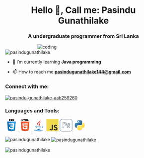 <h1 align="center">Hello 👋, Call me: Pasindu Gunathilake</h1>
<h3 align="center">A undergraduate programmer from Sri Lanka</h3>
<image align="right" alt="coding" width="400" src="https://gifdb.com/images/high/coding-animated-laptop-flow-stream-ja04010rm5o68zfk.gif">

<p align="left"> <img src="https://komarev.com/ghpvc/?username=pasindugunathilake&label=Profile%20views&color=0e75b6&style=flat" alt="pasindugunathilake" /> </p>

- 🌱 I’m currently learning **Java programming**

- 📫 How to reach me **pasindugunathilake144@gmail.com**

<h3 align="left">Connect with me:</h3>
<p align="left">
<a href="https://linkedin.com/in/pasindu-gunathilake-aab259260" target="blank"><img align="center" src="https://raw.githubusercontent.com/rahuldkjain/github-profile-readme-generator/master/src/images/icons/Social/linked-in-alt.svg" alt="pasindu-gunathilake-aab259260" height="30" width="40" /></a>
</p>

<h3 align="left">Languages and Tools:</h3>
<p align="left"> <a href="https://www.w3schools.com/css/" target="_blank" rel="noreferrer"> <img src="https://raw.githubusercontent.com/devicons/devicon/master/icons/css3/css3-original-wordmark.svg" alt="css3" width="40" height="40"/> </a> <a href="https://www.w3.org/html/" target="_blank" rel="noreferrer"> <img src="https://raw.githubusercontent.com/devicons/devicon/master/icons/html5/html5-original-wordmark.svg" alt="html5" width="40" height="40"/> </a> <a href="https://www.java.com" target="_blank" rel="noreferrer"> <img src="https://raw.githubusercontent.com/devicons/devicon/master/icons/java/java-original.svg" alt="java" width="40" height="40"/> </a> <a href="https://developer.mozilla.org/en-US/docs/Web/JavaScript" target="_blank" rel="noreferrer"> <img src="https://raw.githubusercontent.com/devicons/devicon/master/icons/javascript/javascript-original.svg" alt="javascript" width="40" height="40"/> </a> <a href="https://www.photoshop.com/en" target="_blank" rel="noreferrer"> <img src="https://raw.githubusercontent.com/devicons/devicon/master/icons/photoshop/photoshop-line.svg" alt="photoshop" width="40" height="40"/> </a> <a href="https://www.python.org" target="_blank" rel="noreferrer"> <img src="https://raw.githubusercontent.com/devicons/devicon/master/icons/python/python-original.svg" alt="python" width="40" height="40"/> </a> </p>

<p><img align="left" src="https://github-readme-stats.vercel.app/api/top-langs?username=pasindugunathilake&show_icons=true&locale=en&layout=compact" alt="pasindugunathilake" /></p>

<p>&nbsp;<img align="center" src="https://github-readme-stats.vercel.app/api?username=pasindugunathilake&show_icons=true&locale=en" alt="pasindugunathilake" /></p>

<p><img align="center" src="https://github-readme-streak-stats.herokuapp.com/?user=pasindugunathilake&" alt="pasindugunathilake" /></p>
